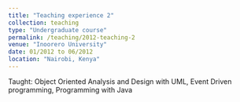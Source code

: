 ```yaml
---
title: "Teaching experience 2"
collection: teaching
type: "Undergraduate course"
permalink: /teaching/2012-teaching-2
venue: "Inoorero University"
date: 01/2012 to 06/2012
location: "Nairobi, Kenya"
---
```


Taught: Object Oriented Analysis and Design with UML, Event Driven programming, Programming with Java
